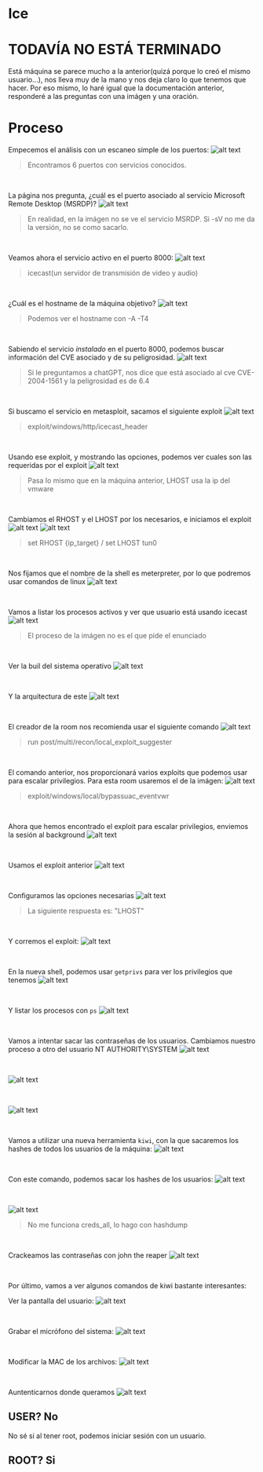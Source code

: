 # Ice

# TODAVÍA NO ESTÁ TERMINADO

Está máquina se parece mucho a la anterior(quizá porque lo creó el mismo usuario...), nos lleva muy de la mano y nos deja claro lo que tenemos que hacer. Por eso mismo, lo haré igual que la documentación anterior, responderé a las preguntas con una imágen y una oración.

# Proceso

Empecemos el análisis con un escaneo simple de los puertos:
![alt text](img/image-4.png)
> Encontramos 6 puertos con servicios conocidos.

<br>

La página nos pregunta, ¿cuál es el puerto asociado al servicio Microsoft Remote Desktop (MSRDP)?
![alt text](img/image.png)
> En realidad, en la imágen no se ve el servicio MSRDP. Si -sV no me da la versión, no se como sacarlo.

<br>

Veamos ahora el servicio activo en el puerto 8000:
![alt text](img/image-5.png)
> icecast(un servidor de transmisión de video y audio)

<br>

¿Cuál es el hostname de la máquina objetivo?
![alt text](img/image-2.png)
> Podemos ver el hostname con -A -T4

<br>

Sabiendo el servicio *instalado* en el puerto 8000, podemos buscar información del CVE asociado y de su peligrosidad.
![alt text](img/image-3.png)
> Si le preguntamos a chatGPT, nos dice que está asociado al cve CVE-2004-1561 y la peligrosidad es de 6.4

<br>

Si buscamo el servicio en metasploit, sacamos el siguiente exploit
![alt text](img/image-6.png)
> exploit/windows/http/icecast_header

<br>

Usando ese exploit, y mostrando las opciones, podemos ver cuales son las requeridas por el exploit
![alt text](img/image-7.png)
> Pasa lo mismo que en la máquina anterior, LHOST usa la ip del vmware

<br>

Cambiamos el RHOST y el LHOST por los necesarios, e iniciamos el exploit
![alt text](img/image-9.png)
![alt text](img/image-10.png)
> set RHOST {ip_target} / set LHOST tun0

<br>

Nos fijamos que el nombre de la shell es meterpreter, por lo que podremos usar comandos de linux
![alt text](img/image-11.png)

<br>

Vamos a listar los procesos activos y ver que usuario está usando icecast
![alt text](img/image-12.png)
> El proceso de la imágen no es el que pide el enunciado

<br>

Ver la buil del sistema operativo
![alt text](img/image-13.png)

<br>

Y la arquitectura de este
![alt text](img/image-14.png)

<br>

El creador de la room nos recomienda usar el siguiente comando
![alt text](img/image-15.png)
> run post/multi/recon/local_exploit_suggester

<br>

El comando anterior, nos proporcionará varios exploits que podemos usar para escalar privilegios. Para esta room usaremos el de la imágen:
![alt text](img/image-17.png)
> exploit/windows/local/bypassuac_eventvwr

<br>

Ahora que hemos encontrado el exploit para escalar privilegios, enviemos la sesión al background
![alt text](img/image-18.png)

<br>

Usamos el exploit anterior
![alt text](img/image-21.png)

<br>

Configuramos las opciones necesarias
![alt text](img/image-20.png)
> La siguiente respuesta es: "LHOST"

<br>

Y corremos el exploit:
![alt text](img/image-22.png)

<br>

En la nueva shell, podemos usar `getprivs` para ver los privilegios que tenemos
![alt text](img/image-23.png)

<br>

Y listar los procesos con `ps`
![alt text](img/image-24.png)

<br>

Vamos a intentar sacar las contraseñas de los usuarios. Cambiamos nuestro proceso a otro del usuario NT AUTHORITY\SYSTEM
![alt text](img/image-25.png)

<br>

![alt text](img/image-26.png)

<br>

![alt text](img/image-27.png)

<br>

Vamos a utilizar una nueva herramienta `kiwi`, con la que sacaremos los hashes de todos los usuarios de la máquina:
![alt text](img/image-28.png)

<br>

Con este comando, podemos sacar los hashes de los usuarios:
![alt text](img/image-29.png)

<br>

![alt text](img/image-30.png)
> No me funciona creds_all, lo hago con hashdump

<br>

Crackeamos las contraseñas con john the reaper
![alt text](img/image-31.png)

<br>

Por último, vamos a ver algunos comandos de kiwi bastante interesantes:

Ver la pantalla del usuario:
![alt text](img/image-32.png)

<br>

Grabar el micrófono del sistema:
![alt text](img/image-33.png)

<br>

Modificar la MAC de los archivos:
![alt text](img/image-34.png)

<br>

Auntenticarnos donde queramos
![alt text](img/image-35.png)

## USER? No

No sé si al tener root, podemos iniciar sesión con un usuario.

## ROOT? Si
